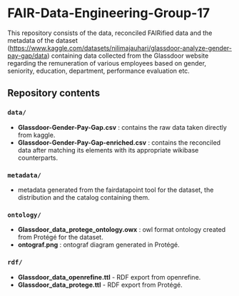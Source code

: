# FAIR-Data-Engineering-Group-17

This repository consists of the data, reconciled FAIRified data and the metadata of the dataset (https://www.kaggle.com/datasets/nilimajauhari/glassdoor-analyze-gender-pay-gap/data) containing data collected from the Glassdoor website regarding the remuneration of various employees based on gender, seniority, education, department, performance evaluation etc.

## Repository contents

### `data/` 
- **Glassdoor-Gender-Pay-Gap.csv** : contains the raw data taken directly from kaggle.
- **Glassdoor-Gender-Pay-Gap-enriched.csv** : contains the reconciled data after matching its elements with its appropriate wikibase counterparts.

### `metadata/`
- metadata generated from the fairdatapoint tool for the dataset, the distribution and the catalog containing them.

### `ontology/`
- **Glassdoor_data_protege_ontology.owx** : owl format ontology created from Protégé for the dataset.
- **ontograf.png** : ontograf diagram generated in Protégé.

### `rdf/`
- **Glassdoor_data_openrefine.ttl** - RDF export from openrefine.
- **Glassdoor_data_protege.ttl** - RDF export from Protégé.
